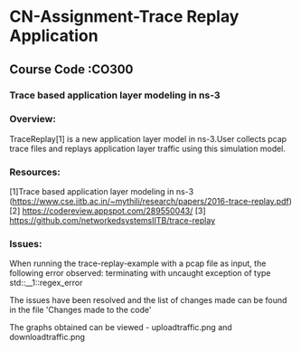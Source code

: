 # CN-Assignment-Trace Replay Application 
## Course Code :CO300
### Trace based application layer modeling in ns-3

### Overview:

TraceReplay[1] is a new application layer model in ns-3.User collects pcap trace files and replays application layer traffic using this simulation model.

### Resources:

[1]Trace based application layer modeling in ns-3 (https://www.cse.iitb.ac.in/~mythili/research/papers/2016-trace-replay.pdf)
[2] https://codereview.appspot.com/289550043/
[3] https://github.com/networkedsystemsIITB/trace-replay

### Issues:

When running the trace-replay-example with a pcap file as input, the following error observed:
terminating with uncaught exception of type std::__1::regex_error

The issues have been resolved and the list of changes made can be found in the file 'Changes made to the code'

The graphs obtained can be viewed - uploadtraffic.png and downloadtraffic.png
